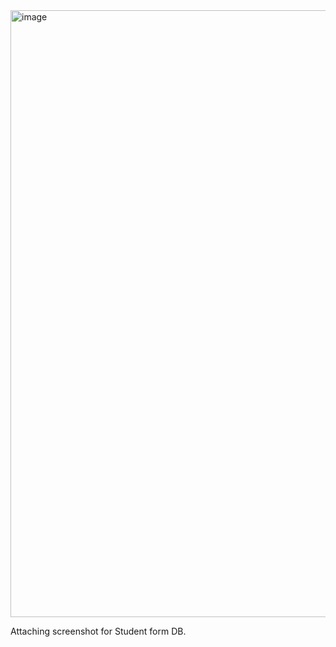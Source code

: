 <img width="1915" height="971" alt="image" src="https://github.com/user-attachments/assets/98b8f3e9-1231-4bfb-9c48-398cb7c6eee2" />

Attaching screenshot for Student form DB.
